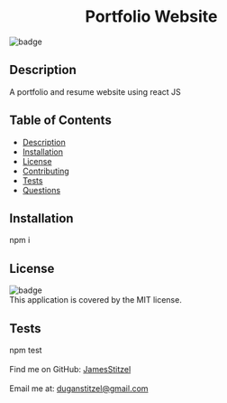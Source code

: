 
<h1 align="center">Portfolio Website </h1>

![badge](https://img.shields.io/badge/license-MIT-brightgreen)<br />
## Description
 A portfolio and resume website using react JS
## Table of Contents
- [Description](#description)
- [Installation](#installation)
- [License](#license)
- [Contributing](#contributing)
- [Tests](#tests)
- [Questions](#questions)
## Installation
 npm i
## License
![badge](https://img.shields.io/badge/license-MIT-brightgreen)
<br />
This application is covered by the MIT license. 
## Tests
 npm test
 <br />
<br />
Find me on GitHub: [JamesStitzel](https://github.com/JamesStitzel)<br />
<br />
 Email me at: duganstitzel@gmail.com<br /><br />
